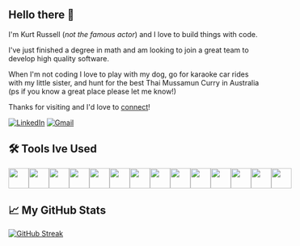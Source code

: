 ## Hello there 👋
I'm Kurt Russell (*not the famous actor*) and I love to build things with code.

I've just finished a degree in math and am looking to join a great team to develop high quality software.

When I'm not coding I love to play with my dog, go for karaoke car rides with my little sister,
and hunt for the best Thai Mussamun Curry in Australia (ps if you know a great place please let me know!)

Thanks for visiting and I'd love to [connect](https://www.linkedin.com/in/kurt-russell-dev/)!

[![LinkedIn](https://img.shields.io/badge/linkedin-%230077B5.svg?style=for-the-badge&logo=linkedin&logoColor=white)](https://www.linkedin.com/in/kurt-russell-dev/)
[![Gmail](https://img.shields.io/badge/%20-Send%20Mail-black?color=14171A&labelColor=ef5350&logo=gmail&logoColor=ffffff&style=for-the-badge)](mailto:kcrussell.university@gmail.com)

## 🛠️ Tools Ive Used
<div style="display: flex"> 
<img src="https://cdn.jsdelivr.net/gh/devicons/devicon/icons/javascript/javascript-original.svg" width=40 height=40/>
<img src="https://cdn.jsdelivr.net/gh/devicons/devicon/icons/react/react-original.svg" width=40 height=40/> 
<img src="https://cdn.jsdelivr.net/gh/devicons/devicon/icons/html5/html5-original-wordmark.svg" width=40 height=40/>  
<img src="https://cdn.jsdelivr.net/gh/devicons/devicon/icons/css3/css3-original-wordmark.svg" width=40 height=40/>
<img src="https://cdn.jsdelivr.net/gh/devicons/devicon/icons/firebase/firebase-plain-wordmark.svg" width=40 height=40/>
<img src="https://cdn.jsdelivr.net/gh/devicons/devicon/icons/python/python-original.svg" width=40 height=40/>        
<img src="https://cdn.jsdelivr.net/gh/devicons/devicon/icons/c/c-original.svg" width=40 height=40/>
<img src="https://cdn.jsdelivr.net/gh/devicons/devicon/icons/java/java-original.svg" width=40 height=40/> 
<img src="https://cdn.jsdelivr.net/gh/devicons/devicon/icons/postgresql/postgresql-original-wordmark.svg" width=40 height=40/>
<img src="https://cdn.jsdelivr.net/gh/devicons/devicon/icons/bash/bash-original.svg" width=40 height=40/> 
<img src="https://cdn.jsdelivr.net/gh/devicons/devicon/icons/git/git-original-wordmark.svg" width=40 height=40/>
<img src="https://cdn.jsdelivr.net/gh/devicons/devicon/icons/vscode/vscode-original.svg" width=40 height=40/>
<img src="https://cdn.jsdelivr.net/gh/devicons/devicon/icons/figma/figma-original.svg" width=40 height=40/>
<img src="https://cdn.jsdelivr.net/gh/devicons/devicon/icons/jira/jira-original-wordmark.svg" width=40 height=40/>
</div>

## 📈 My GitHub Stats
[![GitHub Streak](https://streak-stats.demolab.com?user=kcrusselluniversity)](https://git.io/streak-stats)



<!--
**kcrusselluniversity/kcrusselluniversity** is a ✨ _special_ ✨ repository because its `README.md` (this file) appears on your GitHub profile.

Here are some ideas to get you started:

- 🔭 I’m currently working on ...
- 🌱 I’m currently learning ...
- 👯 I’m looking to collaborate on ...
- 🤔 I’m looking for help with ...
- 💬 Ask me about ...
- 📫 How to reach me: ...
- 😄 Pronouns: ...
- ⚡ Fun fact: ...
-->
